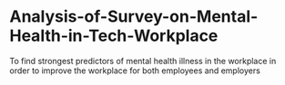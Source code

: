 # Analysis-of-Survey-on-Mental-Health-in-Tech-Workplace
To find strongest predictors of mental health illness in the workplace in order to improve the workplace for both employees and employers
